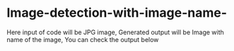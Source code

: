 # Image-detection-with-image-name-
Here input of code will be JPG image, Generated output will be Image with name of the image, You can check the output below
